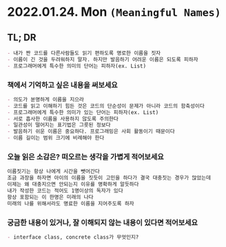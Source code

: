 # 2022.01.24. Mon `(Meaningful Names)`

## TL; DR

```markdown
- 내가 짠 코드를 다른사람들도 읽기 편하도록 명로한 이름을 짓자
- 이름이 긴 것을 두려워하지 말자. 하지만 발음하기 어려운 이름은 되도록 피하자
- 프로그래머에게 특수한 의미의 단어는 피하자(ex. List)
```

### 책에서 기억하고 싶은 내용을 써보세요

```markdown
- 의도가 분명하게 이름을 지으라
- 코드를 읽고 이해하기 힘든 것은 코드의 단순성이 문제가 아니라 코드의 함축성이다
- 프로그래머에게 특수한 의미가 있는 단어는 피하자(ex. List)
- 서로 흡사한 이름을 사용하지 않도록 주의한다
- 일관성이 떨어지는 표기법은 그릇된 정보다
- 발음하기 쉬운 이름은 중요하다. 프로그래밍은 사회 활동이기 때문이다
- 이름 길이는 범위 크기에 비례해야 한다

```

### 오늘 읽은 소감은? 떠오르는 생각을 가볍게 적어보세요

```markdown
이름짓기는 항상 나에게 시간을 뺏어간다
조금 과장을 하자면 아이의 이름을 짓듯이 고민을 하다가 결국 대충짓는 경우가 많았는데
이제는 왜 대충지으면 안되는지 이유를 명확하게 알듯하다
내가 작성한 코드는 적어도 1명이상의 독자가 있다
항상 포함되는 이 한명은 미래의 나다
미래의 나를 위해서라도 명료한 이름을 지어주도록 하자
```

### 궁금한 내용이 있거나, 잘 이해되지 않는 내용이 있다면 적어보세요

```markdown
- interface class, concrete class가 무엇인지?
```

